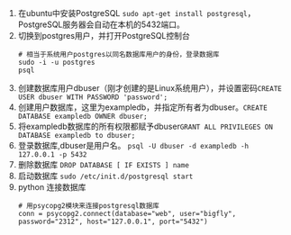 1. 在ubuntu中安装PostgreSQL `sudo apt-get install postgresql`，PostgreSQL服务器会自动在本机的5432端口。
2. 切换到postgres用户，并打开PostgreSQL控制台
    ```
    # 相当于系统用户postgres以同名数据库用户的身份，登录数据库
    sudo -i -u postgres
    psql
    ```
3. 创建数据库用户dbuser（刚才创建的是Linux系统用户），并设置密码`CREATE USER dbuser WITH PASSWORD 'password';`
4. 创建用户数据库，这里为exampledb，并指定所有者为dbuser。`CREATE DATABASE exampledb OWNER dbuser;`
5. 将exampledb数据库的所有权限都赋予dbuser`GRANT ALL PRIVILEGES ON DATABASE exampledb to dbuser;`
6. 登录数据库,dbuser是用户名。 `psql -U dbuser -d exampledb -h 127.0.0.1 -p 5432`
7. 删除数据库 `DROP DATABASE [ IF EXISTS ] name`
8. 启动数据库 `sudo /etc/init.d/postgresql start`
9. python 连接数据库 
    ```
    # 用psycopg2模块来连接postgresql数据库
    conn = psycopg2.connect(database="web", user="bigfly", password="2312", host="127.0.0.1", port="5432")
    
    ```